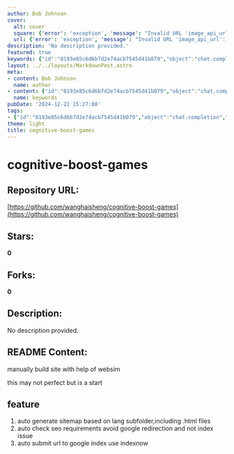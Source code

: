 ```yaml
---
author: Bob Johnson
cover:
  alt: cover
  square: {'error': 'exception', 'message': "Invalid URL 'image_api_url': No scheme supplied. Perhaps you meant https://image_api_url?"}
  url: {'error': 'exception', 'message': "Invalid URL 'image_api_url': No scheme supplied. Perhaps you meant https://image_api_url?"}
description: 'No description provided.'
featured: true
keywords: {"id":"0193e85c6d6b7d2e74acb7545d41b079","object":"chat.completion","created":1734770191,"model":"Qwen/Qwen2.5-7B-Instruct","choices":[{"index":0,"message":{"role":"assistant","content":"### Keywords\n- cognitive boost games\n- manually build site\n- websim\n- auto generate sitemap\n- SEO requirements\n- google redirection\n- google index\n- IndexNow\n\n### Tags\n- cognitive-boost-games\n- web development\n- site building\n- automation\n- SEO\n- Google indexing\n- sitemap generation\n- IndexNow"},"finish_reason":"stop"}],"usage":{"prompt_tokens":112,"completion_tokens":75,"total_tokens":187},"system_fingerprint":""}
layout: ../../layouts/MarkdownPost.astro
meta:
- content: Bob Johnson
  name: author
- content: {"id":"0193e85c6d6b7d2e74acb7545d41b079","object":"chat.completion","created":1734770191,"model":"Qwen/Qwen2.5-7B-Instruct","choices":[{"index":0,"message":{"role":"assistant","content":"### Keywords\n- cognitive boost games\n- manually build site\n- websim\n- auto generate sitemap\n- SEO requirements\n- google redirection\n- google index\n- IndexNow\n\n### Tags\n- cognitive-boost-games\n- web development\n- site building\n- automation\n- SEO\n- Google indexing\n- sitemap generation\n- IndexNow"},"finish_reason":"stop"}],"usage":{"prompt_tokens":112,"completion_tokens":75,"total_tokens":187},"system_fingerprint":""}
  name: keywords
pubDate: '2024-12-21 15:27:08'
tags:
- {"id":"0193e85c6d6b7d2e74acb7545d41b079","object":"chat.completion","created":1734770191,"model":"Qwen/Qwen2.5-7B-Instruct","choices":[{"index":0,"message":{"role":"assistant","content":"### Keywords\n- cognitive boost games\n- manually build site\n- websim\n- auto generate sitemap\n- SEO requirements\n- google redirection\n- google index\n- IndexNow\n\n### Tags\n- cognitive-boost-games\n- web development\n- site building\n- automation\n- SEO\n- Google indexing\n- sitemap generation\n- IndexNow"},"finish_reason":"stop"}],"usage":{"prompt_tokens":112,"completion_tokens":75,"total_tokens":187},"system_fingerprint":""}
theme: light
title: cognitive-boost-games
---
```


# cognitive-boost-games

## Repository URL: 
[https://github.com/wanghaisheng/cognitive-boost-games](https://github.com/wanghaisheng/cognitive-boost-games)

## Stars: 
**0**

## Forks: 
**0**

## Description: 
No description provided.

## README Content: 
manually build site with help of websim



this may not perfect but is a start


## feature 


1. auto generate sitemap based on lang subfolder,including .html files
2. auto check seo requirements avoid google redirection and not index issue
3. auto submit url to google index use indexnow

